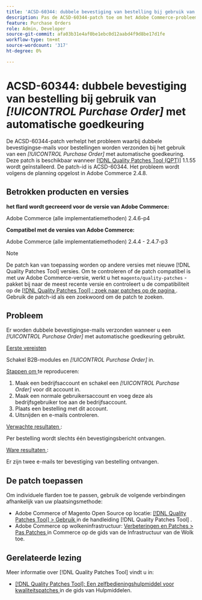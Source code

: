 ```yaml
---
title: 'ACSD-60344: dubbele bevestiging van bestelling bij gebruik van [!UICONTROL Purchase Order] met automatische goedkeuring'
description: Pas de ACSD-60344-patch toe om het Adobe Commerce-probleem op te lossen, waarbij dubbele bevestigingse-mails voor bestellingen worden verzonden bij gebruik van een [!UICONTROL Purchase Order] met automatische goedkeuring.
feature: Purchase Orders
role: Admin, Developer
source-git-commit: afa03b31e4af0be1ebc0d12aabd4f9d8be17d1fe
workflow-type: tm+mt
source-wordcount: '317'
ht-degree: 0%

---
```


# ACSD-60344: dubbele bevestiging van bestelling bij gebruik van *[!UICONTROL Purchase Order]* met automatische goedkeuring

De ACSD-60344-patch verhelpt het probleem waarbij dubbele bevestigingse-mails voor bestellingen worden verzonden bij het gebruik van een *[!UICONTROL Purchase Order]* met automatische goedkeuring. Deze patch is beschikbaar wanneer [[!DNL Quality Patches Tool (QPT)]](/help/tools/quality-patches-tool/quality-patches-tool-to-self-serve-quality-patches.md) 1.1.55 wordt geïnstalleerd. De patch-id is ACSD-60344. Het probleem wordt volgens de planning opgelost in Adobe Commerce 2.4.8.

## Betrokken producten en versies

**het flard wordt gecreeerd voor de versie van Adobe Commerce:**

Adobe Commerce (alle implementatiemethoden) 2.4.6-p4

**Compatibel met de versies van Adobe Commerce:**

Adobe Commerce (alle implementatiemethoden) 2.4.4 - 2.4.7-p3


>[!NOTE]
>
>De patch kan van toepassing worden op andere versies met nieuwe [!DNL Quality Patches Tool] versies. Om te controleren of de patch compatibel is met uw Adobe Commerce-versie, werkt u het `magento/quality-patches` -pakket bij naar de meest recente versie en controleert u de compatibiliteit op de [[!DNL Quality Patches Tool] : zoek naar patches op de pagina ](https://experienceleague.adobe.com/tools/commerce-quality-patches/index.html) . Gebruik de patch-id als een zoekwoord om de patch te zoeken.

## Probleem

Er worden dubbele bevestigingse-mails verzonden wanneer u een *[!UICONTROL Purchase Order]* met automatische goedkeuring gebruikt.

<u> Eerste vereisten </u>

Schakel B2B-modules en *[!UICONTROL Purchase Order]* in.

<u> Stappen om </u> te reproduceren:

1. Maak een bedrijfsaccount en schakel een *[!UICONTROL Purchase Order]* voor dit account in.
1. Maak een normale gebruikersaccount en voeg deze als bedrijfsgebruiker toe aan de bedrijfsaccount.
1. Plaats een bestelling met dit account.
1. Uitsnijden en e-mails controleren.

<u> Verwachte resultaten </u>:

Per bestelling wordt slechts één bevestigingsbericht ontvangen.

<u> Ware resultaten </u>:

Er zijn twee e-mails ter bevestiging van bestelling ontvangen.

## De patch toepassen

Om individuele flarden toe te passen, gebruik de volgende verbindingen afhankelijk van uw plaatsingsmethode:

* Adobe Commerce of Magento Open Source op locatie: [[!DNL Quality Patches Tool]  > Gebruik ](/help/tools/quality-patches-tool/usage.md) in de handleiding [!DNL Quality Patches Tool] .
* Adobe Commerce op wolkeninfrastructuur: [ Verbeteringen en Patches > Pas Patches ](https://experienceleague.adobe.com/docs/commerce-cloud-service/user-guide/develop/upgrade/apply-patches.html) in Commerce op de gids van de Infrastructuur van de Wolk toe.


## Gerelateerde lezing

Meer informatie over [!DNL Quality Patches Tool] vindt u in:

* [[!DNL Quality Patches Tool]: Een zelfbedieningshulpmiddel voor kwaliteitspatches ](/help/tools/quality-patches-tool/quality-patches-tool-to-self-serve-quality-patches.md) in de gids van Hulpmiddelen.

